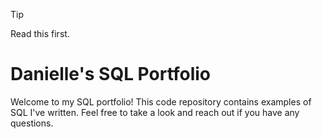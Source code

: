 > [!TIP]
> Read this first.
> 
# Danielle's SQL Portfolio
Welcome to my SQL portfolio! This code repository contains examples of SQL I've written. Feel free to take a look and reach out if you have any questions.
